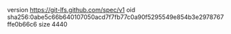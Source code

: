 version https://git-lfs.github.com/spec/v1
oid sha256:0abe5c66b640107050acd7f7fb77c0a90f5295549e854b3e2978767ffe0b66c6
size 4440

